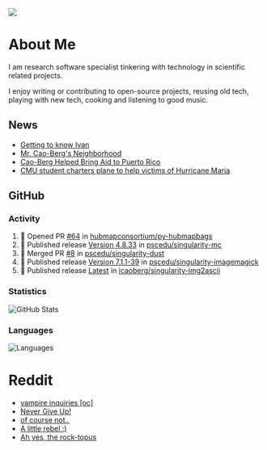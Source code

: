 ![](https://komarev.com/ghpvc/?username=icaoberg)

# About Me
I am research software specialist tinkering with technology in scientific related projects.

I enjoy writing or contributing to open-source projects, reusing old tech, playing with new tech, cooking and listening to good music.

## News
* [Getting to know Ivan](https://www.psc.edu/ivan-inside-psc-spotlight-2/)
* [Mr. Cao-Berg's Neighborhood](https://www.cmu.edu/engage/about-us/news/alumni/profile-cao-berg.html)
* [Cao-Berg Helped Bring Aid to Puerto Rico](https://www.cmu.edu/piper/news/archives/2018/february/ivan-cao-berg.html)
* [CMU student charters plane to help victims of Hurricane Maria](http://thetartan.org/2017/10/30/news/puerto-rico-aid)

## GitHub
### Activity
<!--START_SECTION:activity-->
1. 💪 Opened PR [#64](https://github.com/hubmapconsortium/py-hubmapbags/pull/64) in [hubmapconsortium/py-hubmapbags](https://github.com/hubmapconsortium/py-hubmapbags)
2. 🚀 Published release [Version 4.8.33](https://github.com/pscedu/singularity-mc/releases/tag/v4.8.33) in [pscedu/singularity-mc](https://github.com/pscedu/singularity-mc)
3. 🎉 Merged PR [#8](https://github.com/pscedu/singularity-dust/pull/8) in [pscedu/singularity-dust](https://github.com/pscedu/singularity-dust)
4. 🚀 Published release [Version 7.1.1-39](https://github.com/pscedu/singularity-imagemagick/releases/tag/v7.1.1-39) in [pscedu/singularity-imagemagick](https://github.com/pscedu/singularity-imagemagick)
5. 🚀 Published release [Latest](https://github.com/icaoberg/singularity-img2ascii/releases/tag/vlatest) in [icaoberg/singularity-img2ascii](https://github.com/icaoberg/singularity-img2ascii)
<!--END_SECTION:activity-->

### Statistics
![GitHub Stats](https://github-readme-stats.vercel.app/api?username=icaoberg&count_private=true&show_icons=true)

### Languages
![Languages](https://github-readme-stats.vercel.app/api/top-langs/?username=icaoberg&show_icons=true&langs_count=10&hide=HTML,C,CSS,M)

# Reddit
<!-- BLOG-POST-LIST:START -->
- [vampire inquiries [oc]](https://www.reddit.com/r/u_icaoberg/comments/1705gy9/vampire_inquiries_oc/)
- [Never Give Up!](https://www.reddit.com/r/u_icaoberg/comments/13mcab5/never_give_up/)
- [of course not..](https://www.reddit.com/r/u_icaoberg/comments/13mc9h5/of_course_not/)
- [A little rebel :&rpar;](https://www.reddit.com/r/u_icaoberg/comments/13mc6yc/a_little_rebel/)
- [Ah yes, the rock-topus](https://www.reddit.com/r/u_icaoberg/comments/13mc4xk/ah_yes_the_rocktopus/)
<!-- BLOG-POST-LIST:END -->
